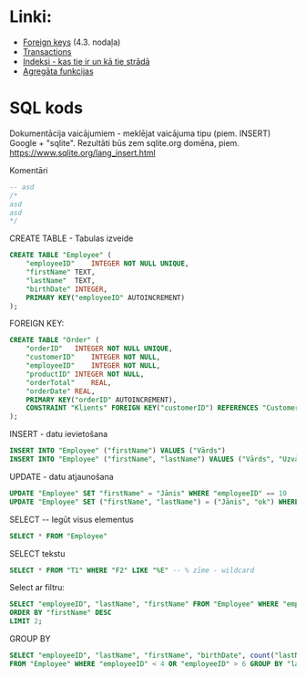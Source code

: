 # Linki:

* [Foreign keys](https://www.sqlite.org/foreignkeys.html) (4.3. nodaļa)
* [Transactions](https://www.sqlite.org/lang_transaction.html)
* [Indeksi - kas tie ir un kā tie strādā](https://www.sqlitetutorial.net/sqlite-index/)
* [Agregāta funkcijas](https://www.sqlite.org/lang_aggfunc.html)

# SQL kods

Dokumentācija vaicājumiem - meklējat vaicājuma tipu (piem. INSERT) Google + "sqlite". Rezultāti būs zem sqlite.org domēna, piem. https://www.sqlite.org/lang_insert.html

Komentāri
```sql
-- asd
/*
asd
asd
*/
```

CREATE TABLE - Tabulas izveide
```sql
CREATE TABLE "Employee" (
	"employeeID"	INTEGER NOT NULL UNIQUE,
	"firstName"	TEXT,
	"lastName"	TEXT,
	"birthDate"	INTEGER,
	PRIMARY KEY("employeeID" AUTOINCREMENT)
);
```

FOREIGN KEY:
```sql
CREATE TABLE "Order" (
	"orderID"	INTEGER NOT NULL UNIQUE,
	"customerID"	INTEGER NOT NULL,
	"employeeID"	INTEGER NOT NULL,
	"productID"	INTEGER NOT NULL,
	"orderTotal"	REAL,
	"orderDate"	REAL,
	PRIMARY KEY("orderID" AUTOINCREMENT),
	CONSTRAINT "Klients" FOREIGN KEY("customerID") REFERENCES "Customer"("CustomerID")
);
```

INSERT - datu ievietošana
```sql
INSERT INTO "Employee" ("firstName") VALUES ("Vārds")
INSERT INTO "Employee" ("firstName", "lastName") VALUES ("Vārds", "Uzvārds"), ("Vārds", "Uzvārds")
```

UPDATE - datu atjaunošana
```sql
UPDATE "Employee" SET "firstName" = "Jānis" WHERE "employeeID" == 10
UPDATE "Employee" SET ("firstName", "lastName") = ("Jānis", "ok") WHERE "employeeID" == 10 -- Vairāki lauki vienlaicīgi
```

SELECT -- Iegūt visus elementus
```sql
SELECT * FROM "Employee"
```

SELECT tekstu
```sql
SELECT * FROM "T1" WHERE "F2" LIKE "%E" -- % zīme - wildcard
```

Select ar filtru:
```sql
SELECT "employeeID", "lastName", "firstName" FROM "Employee" WHERE "employeeID" < 4 OR "employeeID" > 6
ORDER BY "firstName" DESC
LIMIT 2;
```

GROUP BY
```sql
SELECT "employeeID", "lastName", "firstName", "birthDate", count("lastName")
FROM "Employee" WHERE "employeeID" < 4 OR "employeeID" > 6 GROUP BY "lastName"
```
